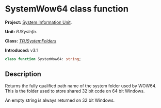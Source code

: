 # SystemWow64 class function #

**Project:** [System Information Unit](SystemInformationUnit.md).

**Unit:** _PJSysInfo_.

**Class:** _[TPJSystemFolders](TPJSystemFolders.md)_

**Introduced:** v3.1

```pascal
class function SystemWow64: string;
```

## Description ##

Returns the fully qualified path name of the system folder used by WOW64. This is the folder used to store shared 32 bit code on 64 bit Windows.

An empty string is always returned on 32 bit Windows.